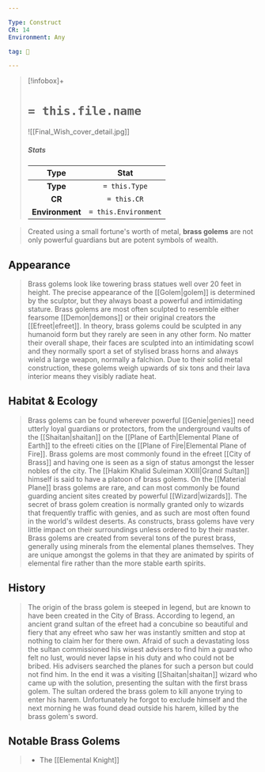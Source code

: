 ```yaml
---

Type: Construct
CR: 14
Environment: Any

tag: 👹

---
```


> [!infobox]+
> #  `= this.file.name`
> ![[Final_Wish_cover_detail.jpg]]
> ##### Stats
> Type | Stat |
> :---:|:---:|
> **Type** | `= this.Type` |
> **CR** | `= this.CR` |
> **Environment** | `= this.Environment` |



> Created using a small fortune's worth of metal, **brass golems** are not only powerful guardians but are potent symbols of wealth.



## Appearance

> Brass golems look like towering brass statues well over 20 feet in height. The precise appearance of the [[Golem|golem]] is determined by the sculptor, but they always boast a powerful and intimidating stature. Brass golems are most often sculpted to resemble either fearsome [[Demon|demons]] or their original creators the [[Efreet|efreet]]. In theory, brass golems could be sculpted in any humanoid form but they rarely are seen in any other form. No matter their overall shape, their faces are sculpted into an intimidating scowl and they normally sport a set of stylised brass horns and always wield a large weapon, normally a falchion. Due to their solid metal construction, these golems weigh upwards of six tons and their lava interior means they visibly radiate heat.


## Habitat & Ecology

> Brass golems can be found wherever powerful [[Genie|genies]] need utterly loyal guardians or protectors, from the underground vaults of the [[Shaitan|shaitan]] on the [[Plane of Earth|Elemental Plane of Earth]] to the efreeti cities on the [[Plane of Fire|Elemental Plane of Fire]]. Brass golems are most commonly found in the efreet [[City of Brass]] and having one is seen as a sign of status amongst the lesser nobles of the city. The [[Hakim Khalid Suleiman XXIII|Grand Sultan]] himself is said to have a platoon of brass golems. On the [[Material Plane]] brass golems are rare, and can most commonly be found guarding ancient sites created by powerful [[Wizard|wizards]]. The secret of brass golem creation is normally granted only to wizards that frequently traffic with genies, and as such are most often found in the world's wildest deserts. As constructs, brass golems have very little impact on their surroundings unless ordered to by their master. Brass golems are created from several tons of the purest brass, generally using minerals from the elemental planes themselves. They are unique amongst the golems in that they are animated by spirits of elemental fire rather than the more stable earth spirits.


## History

> The origin of the brass golem is steeped in legend, but are known to have been created in the City of Brass. According to legend, an ancient grand sultan of the efreet had a concubine so beautiful and fiery that any efreet who saw her was instantly smitten and stop at nothing to claim her for there own. Afraid of such a devastating loss the sultan commissioned his wisest advisers to find him a guard who felt no lust, would never lapse in his duty and who could not be bribed. His advisers searched the planes for such a person but could not find him. In the end it was a visiting [[Shaitan|shaitan]] wizard who came up with the solution, presenting the sultan with the first brass golem. The sultan ordered the brass golem to kill anyone trying to enter his harem. Unfortunately he forgot to exclude himself and the next morning he was found dead outside his harem, killed by the brass golem's sword.  


## Notable Brass Golems

> - The [[Elemental Knight]]







